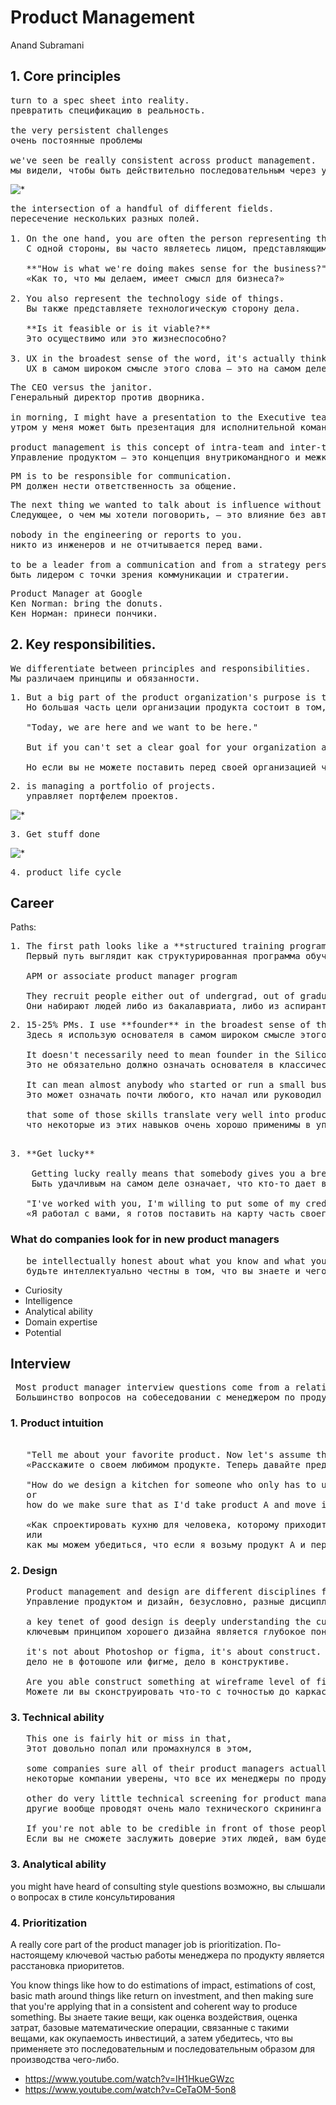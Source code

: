 # Product Management
Anand Subramani

## 1. Core principles
<pre>
turn to a spec sheet into reality.
превратить спецификацию в реальность.

the very persistent challenges
очень постоянные проблемы

we've seen be really consistent across product management.
мы видели, чтобы быть действительно последовательным через управление продуктом.
</pre>
![*](https://github.com/AlexandrParkhomenko/ai/raw/main/Stanford/workera/online.stanford.edu/PM/business%2Btech%2Bux.png)
<pre>
the intersection of a handful of different fields.
пересечение нескольких разных полей.

1. On the one hand, you are often the person representing the business interests.
   С одной стороны, вы часто являетесь лицом, представляющим интересы бизнеса.

   **"How is what we're doing makes sense for the business?"**
   «Как то, что мы делаем, имеет смысл для бизнеса?»

2. You also represent the technology side of things.
   Вы также представляете технологическую сторону дела.

   **Is it feasible or is it viable?**
   Это осуществимо или это жизнеспособно?

3. UX in the broadest sense of the word, it's actually thinking from a customer perspective.
   UX в самом широком смысле этого слова — это на самом деле мышление с точки зрения клиента.
</pre>
<pre>
The CEO versus the janitor.
Генеральный директор против дворника.

in morning, I might have a presentation to the Executive team, the company and in the afternoon, I'm going through 500 bug reports that have been submitted by customers.
утром у меня может быть презентация для исполнительной команды, компании, а днем я просматриваю 500 отчетов об ошибках, которые были отправлены клиентами.

product management is this concept of intra-team and inter-team communication.
Управление продуктом — это концепция внутрикомандного и межкомандного общения.
</pre>
<pre>
PM is to be responsible for communication.
PM должен нести ответственность за общение.
</pre>
<pre>
The next thing we wanted to talk about is influence without authority.
Следующее, о чем мы хотели поговорить, — это влияние без авторитета.

nobody in the engineering or reports to you.
никто из инженеров и не отчитывается перед вами.

to be a leader from a communication and from a strategy perspective.
быть лидером с точки зрения коммуникации и стратегии.
</pre>
<pre>
Product Manager at Google
Ken Norman: bring the donuts.
Кен Норман: принеси пончики.
</pre>
## 2. Key responsibilities.
<pre>
We differentiate between principles and responsibilities.
Мы различаем принципы и обязанности.
</pre>
<pre>
1. But a big part of the product organization's purpose is to have a vision and a strategy for where the company is going from a product perspective.
   Но большая часть цели организации продукта состоит в том, чтобы иметь видение и стратегию того, куда компания движется с точки зрения продукта.

   "Today, we are here and we want to be here."

   But if you can't set a clear goal for your organization and then let people apply their intelligence to figure out how to achieve that goal, you will have an organization that is running in a number of different directions concurrently and it's very difficult for them to accomplish anything.

   Но если вы не можете поставить перед своей организацией четкую цель, а затем позволить людям применить свой интеллект, чтобы выяснить, как достичь этой цели, у вас будет организация, которая работает в нескольких разных направлениях одновременно, и это очень сложно для них. выполнить что-либо.
</pre>
<pre>
2. is managing a portfolio of projects.
   управляет портфелем проектов.
</pre>
![*](https://github.com/AlexandrParkhomenko/ai/raw/main/Stanford/workera/online.stanford.edu/PM/get-stuff-done.png)
<pre>
3. Get stuff done
</pre>
![*](https://github.com/AlexandrParkhomenko/ai/raw/main/Stanford/workera/online.stanford.edu/PM/cycle.png)
<pre>
4. product life cycle
</pre>

## Career

Paths:

<pre>
1. The first path looks like a **structured training program**.
   Первый путь выглядит как структурированная программа обучения
 
   APM or associate product manager program

   They recruit people either out of undergrad, out of graduate school, out of business school, or out of a number of different places.
   Они набирают людей либо из бакалавриата, либо из аспирантуры, из бизнес-школы, либо из множества разных мест.
</pre>
<pre>
2. 15-25% PMs. I use **founder** in the broadest sense of the word here. 
   Здесь я использую основателя в самом широком смысле этого слова.
   
   It doesn't necessarily need to mean founder in the Silicon Valley classic sense of I started a business, I raised a bunch of venture capital. 
   Это не обязательно должно означать основателя в классическом смысле Силиконовой долины: я начал бизнес, я привлек кучу венчурного капитала.
   
   It can mean almost anybody who started or run a small business or a growing business.
   Это может означать почти любого, кто начал или руководил малым бизнесом или растущим бизнесом.
   
   that some of those skills translate very well into product management.
   что некоторые из этих навыков очень хорошо применимы в управлении продуктом.
</pre>
<pre>   
3. **Get lucky**

    Getting lucky really means that somebody gives you a break and they make a bet on you.
    Быть удачливым на самом деле означает, что кто-то дает вам передышку и делает на вас ставку.
    
   "I've worked with you, I'm willing to put some of my credibility on the line and really back you here."
   «Я работал с вами, я готов поставить на карту часть своего авторитета и действительно поддержать вас здесь».
</pre>
 ### What do companies look for in new product managers

<pre>
   be intellectually honest about what you know and what you don't know.
   будьте интеллектуально честны в том, что вы знаете и чего вы не знаете.
</pre>

  - Curiosity
  - Intelligence
  - Analytical ability
  - Domain expertise
  - Potential
 
 ## Interview

<pre>
 Most product manager interview questions come from a relatively small set of topics.
 Большинство вопросов на собеседовании с менеджером по продукту относятся к относительно небольшому набору тем.
</pre>

### 1. Product intuition

<pre>    
   "Tell me about your favorite product. Now let's assume that you are in charge of it, how would you make it better? What would you do?"
   «Расскажите о своем любимом продукте. Теперь давайте предположим, что вы отвечаете за него, как бы вы сделали его лучше? Что бы вы сделали?»
    
   "How do we design a kitchen for someone who only has to use one hand 
   or 
   how do we make sure that as I'd take product A and move into another country, what are some of the things or considerations you might have?"
   
   «Как спроектировать кухню для человека, которому приходится пользоваться только одной рукой?
   или
   как мы можем убедиться, что если я возьму продукт А и перееду в другую страну, какие вещи или соображения могут возникнуть у вас?»
</pre>
   
### 2. Design

<pre>
   Product management and design are different disciplines for sure.
   Управление продуктом и дизайн, безусловно, разные дисциплины.
   
   a key tenet of good design is deeply understanding the customer,
   ключевым принципом хорошего дизайна является глубокое понимание клиента,
   
   it's not about Photoshop or figma, it's about construct.
   дело не в фотошопе или фигме, дело в конструктиве.
   
   ﻿Are you able construct something at wireframe level of fidelity that deeply thinks through all of the decisions you have just to make to construct something that somebody would actually use?
   ﻿Можете ли вы сконструировать что-то с точностью до каркаса, которое глубоко продумывает все решения, которые вам нужно просто принять, чтобы построить что-то, что кто-то действительно будет использовать? 
</pre>

### 3. Technical ability   

<pre>
   This one is fairly hit or miss in that,
   Этот довольно попал или промахнулся в этом,
   
   some companies sure all of their product managers actually have computer science degrees
   некоторые компании уверены, что все их менеджеры по продуктам действительно имеют степень в области компьютерных наук
   
   other do very little technical screening for product management at all,
   другие вообще проводят очень мало технического скрининга для управления продуктом,
   
   If you're not able to be credible in front of those people, you're going to have a very difficult time commanding respect and may end being a real leader of that team.
   Если вы не сможете заслужить доверие этих людей, вам будет очень трудно завоевать уважение, и вы можете перестать быть настоящим лидером этой команды.
</pre>
   
### 3. Analytical ability
   
   you might have heard of consulting style questions
   возможно, вы слышали о вопросах в стиле консультирования
   
### 4. Prioritization
   
   A really core part of the product manager job is prioritization.
   По-настоящему ключевой частью работы менеджера по продукту является расстановка приоритетов.
   
   You know things like how to do estimations of impact, estimations of cost, basic math around things like return on investment, and then making sure that you're applying that in a consistent and coherent way to produce something.
   Вы знаете такие вещи, как оценка воздействия, оценка затрат, базовые математические операции, связанные с такими вещами, как окупаемость инвестиций, а затем убедитесь, что вы применяете это последовательным и последовательным образом для производства чего-либо.
   
   
  - https://www.youtube.com/watch?v=IH1HkueGWzc
  - https://www.youtube.com/watch?v=CeTaOM-5on8
  
